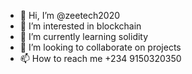 - 👋 Hi, I’m @zeetech2020
- 👀 I’m interested in blockchain 
- 🌱 I’m currently learning solidity
- 💞️ I’m looking to collaborate on projects
- 📫 How to reach me +234 9150320350

<!---
zeetech2020/zeetech2020 is a ✨ special ✨ repository because its `README.md` (this file) appears on your GitHub profile.
You can click the Preview link to take a look at your changes.
--->

